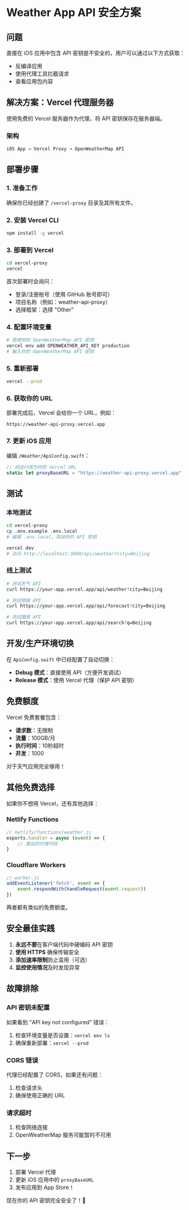 # Weather App API 安全方案

## 问题
直接在 iOS 应用中包含 API 密钥是不安全的，用户可以通过以下方式获取：
- 反编译应用
- 使用代理工具拦截请求
- 查看应用包内容

## 解决方案：Vercel 代理服务器

使用免费的 Vercel 服务器作为代理，将 API 密钥保存在服务器端。

### 架构
```
iOS App → Vercel Proxy → OpenWeatherMap API
```

## 部署步骤

### 1. 准备工作
确保你已经创建了 `/vercel-proxy` 目录及其所有文件。

### 2. 安装 Vercel CLI
```bash
npm install -g vercel
```

### 3. 部署到 Vercel
```bash
cd vercel-proxy
vercel
```

首次部署时会询问：
- 登录/注册账号（使用 GitHub 账号即可）
- 项目名称（例如：weather-api-proxy）
- 选择框架：选择 "Other"

### 4. 配置环境变量
```bash
# 使用你的 OpenWeatherMap API 密钥
vercel env add OPENWEATHER_API_KEY production
# 输入你的 OpenWeatherMap API 密钥
```

### 5. 重新部署
```bash
vercel --prod
```

### 6. 获取你的 URL
部署完成后，Vercel 会给你一个 URL，例如：
```
https://weather-api-proxy.vercel.app
```

### 7. 更新 iOS 应用
编辑 `/Weather/ApiConfig.swift`：
```swift
// 将这行改为你的 Vercel URL
static let proxyBaseURL = "https://weather-api-proxy.vercel.app"
```

## 测试

### 本地测试
```bash
cd vercel-proxy
cp .env.example .env.local
# 编辑 .env.local，添加你的 API 密钥

vercel dev
# 访问 http://localhost:3000/api/weather?city=Beijing
```

### 线上测试
```bash
# 测试天气 API
curl https://your-app.vercel.app/api/weather?city=Beijing

# 测试预报 API
curl https://your-app.vercel.app/api/forecast?city=Beijing

# 测试搜索 API
curl https://your-app.vercel.app/api/search?q=Beijing
```

## 开发/生产环境切换

在 `ApiConfig.swift` 中已经配置了自动切换：
- **Debug 模式**：直接使用 API（方便开发调试）
- **Release 模式**：使用 Vercel 代理（保护 API 密钥）

## 免费额度
Vercel 免费套餐包含：
- **请求数**：无限制
- **流量**：100GB/月
- **执行时间**：10秒超时
- **并发**：1000

对于天气应用完全够用！

## 其他免费选择
如果你不想用 Vercel，还有其他选择：

### Netlify Functions
```javascript
// netlify/functions/weather.js
exports.handler = async (event) => {
    // 类似的代理代码
}
```

### Cloudflare Workers
```javascript
// worker.js
addEventListener('fetch', event => {
    event.respondWith(handleRequest(event.request))
})
```

两者都有类似的免费额度。

## 安全最佳实践
1. **永远不要**在客户端代码中硬编码 API 密钥
2. **使用 HTTPS** 确保传输安全
3. **添加速率限制**防止滥用（可选）
4. **监控使用情况**及时发现异常

## 故障排除

### API 密钥未配置
如果看到 "API key not configured" 错误：
1. 检查环境变量是否设置：`vercel env ls`
2. 确保重新部署：`vercel --prod`

### CORS 错误
代理已经配置了 CORS，如果还有问题：
1. 检查请求头
2. 确保使用正确的 URL

### 请求超时
1. 检查网络连接
2. OpenWeatherMap 服务可能暂时不可用

## 下一步
1. 部署 Vercel 代理
2. 更新 iOS 应用中的 `proxyBaseURL`
3. 发布应用到 App Store！

现在你的 API 密钥完全安全了！🎉